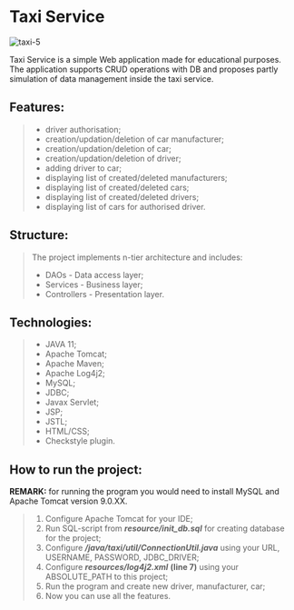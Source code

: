 # Taxi Service
![taxi-5](https://user-images.githubusercontent.com/92114777/161527495-69858e04-6f28-416d-8fbd-a522909d4499.jpg)

Taxi Service is a simple Web application made for educational purposes. The application supports CRUD operations 
with DB and proposes partly simulation of data management inside the taxi service.

## Features:
>* driver authorisation;
>* creation/updation/deletion of car manufacturer;
>* creation/updation/deletion of car;
>* creation/updation/deletion of driver;
>* adding driver to car;
>* displaying list of created/deleted manufacturers;
>* displaying list of created/deleted cars;
>* displaying list of created/deleted drivers;
>* displaying list of cars for authorised driver.
## Structure:
>The project implements n-tier architecture and includes:
>* DAOs - Data access layer;
>* Services - Business layer;
>* Controllers - Presentation layer.
## Technologies:
>* JAVA 11;
>* Apache Tomcat;
>* Apache Maven;
>* Apache Log4j2;
>* MySQL;
>* JDBC;
>* Javax Servlet;
>* JSP;
>* JSTL;
>* HTML/CSS;
>* Checkstyle plugin.
## How to run the project:
<strong>REMARK:</strong> for running the program you would need to install MySQL and Apache Tomcat version 9.0.XX.
>1. Configure Apache Tomcat for your IDE;
>2. Run SQL-script from <strong><em>resource/init_db.sql</em></strong> for creating database for the project;
>3. Configure <strong><em>/java/taxi/util/ConnectionUtil.java</em></strong> using your URL, USERNAME, PASSWORD, JDBC_DRIVER;
>4. Configure <strong><em>resources/log4j2.xml</em></strong> <strong>(line 7)</strong> using your ABSOLUTE_PATH to this project;
>5. Run the program and create new driver, manufacturer, car;
>6. Now you can use all the features.
